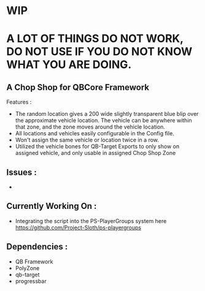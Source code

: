 # WIP
# A LOT OF THINGS DO NOT WORK, DO NOT USE IF YOU DO NOT KNOW WHAT YOU ARE DOING.

## A Chop Shop for QBCore Framework
Features :
- The random location gives a 200 wide slightly transparent blue blip over the approximate vehicle location.  The vehicle can be anywhere within that zone, and the zone moves around the vehicle location.
- All locations and vehicles easily configurable in the Config file.
- Won't assign the same vehicle or location twice in a row.
- Utilized the vehicle bones for QB-Target Exports to only show on assigned vehicle, and only usable in assigned Chop Shop Zone

## Issues :
- 

## Currently Working On :
- Integrating the script into the PS-PlayerGroups system here https://github.com/Project-Sloth/ps-playergroups

## Dependencies :
- QB Framework
- PolyZone
- qb-target
- progressbar
